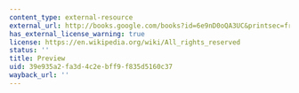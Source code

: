 ```yaml
---
content_type: external-resource
external_url: http://books.google.com/books?id=6e9nD0oQA3UC&printsec=frontcover&dq=monstrous+regiment#v=onepage&q=&f=false
has_external_license_warning: true
license: https://en.wikipedia.org/wiki/All_rights_reserved
status: ''
title: Preview
uid: 39e935a2-fa3d-4c2e-bff9-f835d5160c37
wayback_url: ''
---
```

